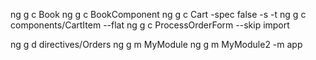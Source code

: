 ng g c Book
ng g c BookComponent
ng g c Cart -spec false -s -t
ng g c components/CartItem --flat
ng g c ProcessOrderForm --skip import

ng g d directives/Orders
ng g m MyModule
ng g m MyModule2 -m app